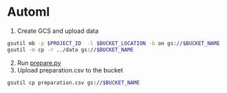 # Automl

1. Create GCS and upload data
```sh
gsutil mb -p $PROJECT_ID  -l $BUCKET_LOCATION -b on gs://$BUCKET_NAME
gsutil -m cp -r ../data gs://$BUCKET_NAME
```

2. Run [prepare.py](prepare.py)
3. Upload preparation.csv to the bucket
```sh
gsutil cp preparation.csv gs://$BUCKET_NAME
```